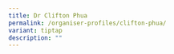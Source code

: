 ```yaml
---
title: Dr Clifton Phua
permalink: /organiser-profiles/clifton-phua/
variant: tiptap
description: ""
---
```

